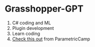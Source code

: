 # Grasshopper-GPT
1. C# coding and ML
2. Plugin development
3. Learn coding
4. [Check this out](./BRAIN_PLUGIN_NOTES.md) from ParametricCamp 